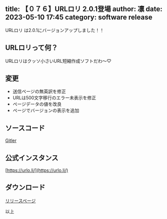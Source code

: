 title: 【０７６】URLロリ 2.0.1登場
author: 凛
date: 2023-05-10 17:45
category: software release
----
URLロリ は2.0.1にバージョンアップしました！！

## URLロリって何？
URLロリはクッソ小さいURL短縮作成ソフトだわ〜♡

## 変更
* 送信ページの無英訳を修正
* URLは500文字移行のエラー未表示を修正
* ページデータの値を改良
* ページでバージョンの表示を追加

## ソースコード
[Gitler](https://gitler.moe/suwako/urloli)

## 公式インスタンス
[https://urlo.li/](https://urlo.li/)

## ダウンロード
[リリースページ](https://gitler.moe/suwako/urloli/releases)

以上
